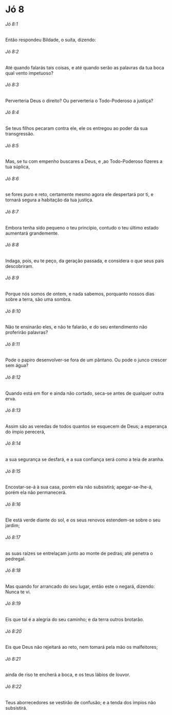 # Jó 8

###### Jó 8:1

Então respondeu Bildade, o suíta, dizendo:

###### Jó 8:2

Até quando falarás tais coisas, e até quando serão as palavras da tua boca qual vento impetuoso?

###### Jó 8:3

Perverteria Deus o direito? Ou perverteria o Todo-Poderoso a justiça?

###### Jó 8:4

Se teus filhos pecaram contra ele, ele os entregou ao poder da sua transgressão.

###### Jó 8:5

Mas, se tu com empenho buscares a Deus, e ,ao Todo-Poderoso fizeres a tua súplica,

###### Jó 8:6

se fores puro e reto, certamente mesmo agora ele despertará por ti, e tornará segura a habitação da tua justiça.

###### Jó 8:7

Embora tenha sido pequeno o teu princípio, contudo o teu último estado aumentará grandemente.

###### Jó 8:8

Indaga, pois, eu te peço, da geração passada, e considera o que seus pais descobriram.

###### Jó 8:9

Porque nós somos de ontem, e nada sabemos, porquanto nossos dias sobre a terra, são uma sombra.

###### Jó 8:10

Não te ensinarão eles, e não te falarão, e do seu entendimento não proferirão palavras?

###### Jó 8:11

Pode o papiro desenvolver-se fora de um pântano. Ou pode o junco crescer sem água?

###### Jó 8:12

Quando está em flor e ainda não cortado, seca-se antes de qualquer outra erva.

###### Jó 8:13

Assim são as veredas de todos quantos se esquecem de Deus; a esperança do ímpio perecerá,

###### Jó 8:14

a sua segurança se desfará, e a sua confiança será como a teia de aranha.

###### Jó 8:15

Encostar-se-á à sua casa, porém ela não subsistirá; apegar-se-lhe-á, porém ela não permanecerá.

###### Jó 8:16

Ele está verde diante do sol, e os seus renovos estendem-se sobre o seu jardim;

###### Jó 8:17

as suas raízes se entrelaçam junto ao monte de pedras; até penetra o pedregal.

###### Jó 8:18

Mas quando for arrancado do seu lugar, então este o negará, dizendo: Nunca te vi.

###### Jó 8:19

Eis que tal é a alegria do seu caminho; e da terra outros brotarão.

###### Jó 8:20

Eis que Deus não rejeitará ao reto, nem tomará pela mão os malfeitores;

###### Jó 8:21

ainda de riso te encherá a boca, e os teus lábios de louvor.

###### Jó 8:22

Teus aborrecedores se vestirão de confusão; e a tenda dos ímpios não subsistirá.

